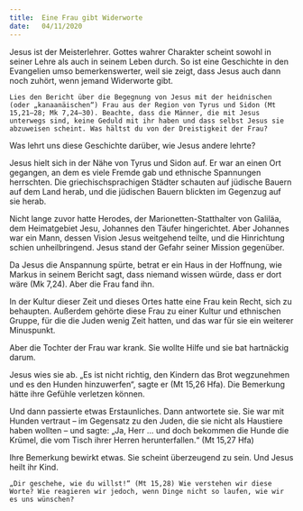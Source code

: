```yaml
---
title:  Eine Frau gibt Widerworte
date:   04/11/2020
---
```


Jesus ist der Meisterlehrer. Gottes wahrer Charakter scheint sowohl in seiner Lehre als auch in seinem Leben durch. So ist eine Geschichte in den Evangelien umso bemerkenswerter, weil sie zeigt, dass Jesus auch dann noch zuhört, wenn jemand Widerworte gibt.

`Lies den Bericht über die Begegnung von Jesus mit der heidnischen (oder „kanaanäischen“) Frau aus der Region von Tyrus und Sidon (Mt 15,21–28; Mk 7,24–30). Beachte, dass die Männer, die mit Jesus unterwegs sind, keine Geduld mit ihr haben und dass selbst Jesus sie abzuweisen scheint. Was hältst du von der Dreistigkeit der Frau?`

Was lehrt uns diese Geschichte darüber, wie Jesus andere lehrte?

Jesus hielt sich in der Nähe von Tyrus und Sidon auf. Er war an einen Ort gegangen, an dem es viele Fremde gab und ethnische Spannungen herrschten. Die griechischsprachigen Städter schauten auf jüdische Bauern auf dem Land herab, und die jüdischen Bauern blickten im Gegenzug auf sie herab.

Nicht lange zuvor hatte Herodes, der Marionetten-Statthalter von Galiläa, dem Heimatgebiet Jesu, Johannes den Täufer hingerichtet. Aber Johannes war ein Mann, dessen Vision Jesus weitgehend teilte, und die Hinrichtung schien unheilbringend. Jesus stand der Gefahr seiner Mission gegenüber.

Da Jesus die Anspannung spürte, betrat er ein Haus in der Hoffnung, wie Markus in seinem Bericht sagt, dass niemand wissen würde, dass er dort wäre (Mk 7,24). Aber die Frau fand ihn.

In der Kultur dieser Zeit und dieses Ortes hatte eine Frau kein Recht, sich zu behaupten. Außerdem gehörte diese Frau zu einer Kultur und ethnischen Gruppe, für die die Juden wenig Zeit hatten, und das war für sie ein weiterer Minuspunkt.

Aber die Tochter der Frau war krank. Sie wollte Hilfe und sie bat hartnäckig darum.

Jesus wies sie ab. „Es ist nicht richtig, den Kindern das Brot wegzunehmen und es den Hunden hinzuwerfen“, sagte er (Mt 15,26 Hfa). Die Bemerkung hätte ihre Gefühle verletzen können.

Und dann passierte etwas Erstaunliches. Dann antwortete sie. Sie war mit Hunden vertraut – im Gegensatz zu den Juden, die sie nicht als Haustiere haben wollten – und sagte: „Ja, Herr … und doch bekommen die Hunde die Krümel, die vom Tisch ihrer Herren herunterfallen.“ (Mt 15,27 Hfa)

Ihre Bemerkung bewirkt etwas. Sie scheint überzeugend zu sein. Und Jesus heilt ihr Kind.

`„Dir geschehe, wie du willst!“ (Mt 15,28) Wie verstehen wir diese Worte? Wie reagieren wir jedoch, wenn Dinge nicht so laufen, wie wir es uns wünschen?`